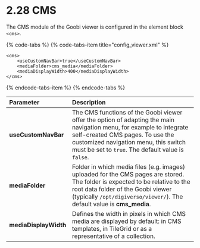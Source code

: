 # 2.28 CMS

The CMS module of the Goobi viewer is configured in the element block `<cms>`.

{% code-tabs %}
{% code-tabs-item title="config\_viewer.xml" %}
```markup
<cms>
    <useCustomNavBar>true</useCustomNavBar>
    <mediaFolder>cms_media</mediaFolder>
    <mediaDisplayWidth>400</mediaDisplayWidth>
</cms>
```
{% endcode-tabs-item %}
{% endcode-tabs %}

| **Parameter** | Description |
| :--- | :--- |
| **useCustomNavBar** | The CMS functions of the Goobi viewer offer the option of adapting the main navigation menu, for example to integrate self-created CMS pages. To use the customized navigation menu, this switch must be set to `true`. The default value is `false`. |
| **mediaFolder** | Folder in which media files \(e.g. images\) uploaded for the CMS pages are stored. The folder is expected to be relative to the root data folder of the Goobi viewer \(typically `/opt/digiverso/viewer/`\). The default value is **cms\_media**. |
| **mediaDisplayWidth** | Defines the width in pixels in which CMS media are displayed by default: in CMS templates, in TileGrid or as a representative of a collection. |



